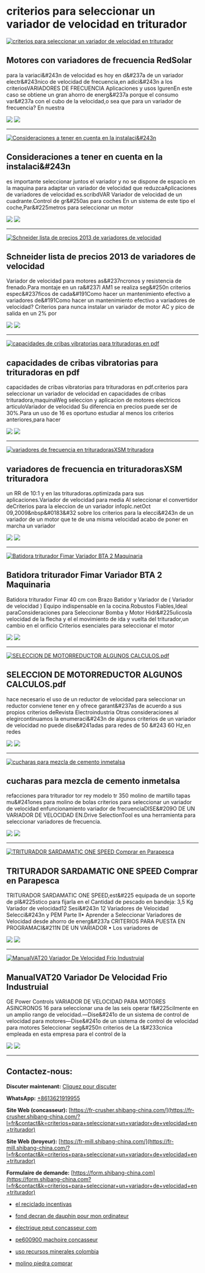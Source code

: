 # criterios para seleccionar un variador de velocidad en triturador

<a href="https://swt.shibang-china.com/?l=fr&img&k=criterios+para+seleccionar+un+variador+de+velocidad+en+triturador" target="_blank">![criterios para seleccionar un variador de velocidad en triturador](http://static.shibang-china.com/all-800x300/1358.jpg)</a>

## Motores con variadores de frecuencia RedSolar
para la variaci&#243n de velocidad es hoy en d&#237a de un variador electr&#243nico de velocidad de frecuencia,en adici&#243n a los criteriosVARIADORES DE FRECUENCIA Aplicaciones y usos IgurenEn este caso se obtiene un gran ahorro de energ&#237a porque el consumo var&#237a con el cubo de la velocidad,o sea que para un variador de frecuencia? En nuestra


<a href="https://whatsapp.shibangsoft.com/WhatsApp.php" target="_blank" title="WhatsApp">![](http://static.shibang-china.com/icon/whatsapp.png)</a> <a href="https://swt.shibang-china.com/?l=fr&icon&k=criterios+para+seleccionar+un+variador+de+velocidad+en+triturador" target="_blank">![](http://static.shibang-china.com/icon/chat-fr.png)</a>

---

<a href="https://swt.shibang-china.com/?l=fr&img&k=criterios+para+seleccionar+un+variador+de+velocidad+en+triturador" target="_blank">![Consideraciones a tener en cuenta en la instalaci&#243n](http://static.shibang-china.com/all-800x300/874.jpg)</a>

## Consideraciones a tener en cuenta en la instalaci&#243n
es importante seleccionar juntos el variador y no se dispone de espacio en la maquina para adaptar un variador de velocidad que reduzcaAplicaciones de variadores de velocidad es.scribdVAR Variador de velocidad de un cuadrante.Control de gr&#250as para coches En un sistema de este tipo el coche,Par&#225metros para seleccionar un motor


<a href="https://whatsapp.shibangsoft.com/WhatsApp.php" target="_blank" title="WhatsApp">![](http://static.shibang-china.com/icon/whatsapp.png)</a> <a href="https://swt.shibang-china.com/?l=fr&icon&k=criterios+para+seleccionar+un+variador+de+velocidad+en+triturador" target="_blank">![](http://static.shibang-china.com/icon/chat-fr.png)</a>

---

<a href="https://swt.shibang-china.com/?l=fr&img&k=criterios+para+seleccionar+un+variador+de+velocidad+en+triturador" target="_blank">![Schneider lista de precios 2013 de variadores de velocidad](http://static.shibang-china.com/all-800x300/1470.jpg)</a>

## Schneider lista de precios 2013 de variadores de velocidad
Variador de velocidad para motores as&#237ncronos y resistencia de frenado.Para montaje en un ra&#237l AM1 se realiza seg&#250n criterios espec&#237ficos de cada&#191Como hacer un mantenimiento efectivo a variadores de&#191Como hacer un mantenimiento efectivo a variadores de velocidad? Criterios para nunca instalar un variador de motor AC y pico de salida en un 2% por


<a href="https://whatsapp.shibangsoft.com/WhatsApp.php" target="_blank" title="WhatsApp">![](http://static.shibang-china.com/icon/whatsapp.png)</a> <a href="https://swt.shibang-china.com/?l=fr&icon&k=criterios+para+seleccionar+un+variador+de+velocidad+en+triturador" target="_blank">![](http://static.shibang-china.com/icon/chat-fr.png)</a>

---

<a href="https://swt.shibang-china.com/?l=fr&img&k=criterios+para+seleccionar+un+variador+de+velocidad+en+triturador" target="_blank">![capacidades de cribas vibratorias para trituradoras en pdf](http://static.shibang-china.com/all-800x300/496.jpg)</a>

## capacidades de cribas vibratorias para trituradoras en pdf
capacidades de cribas vibratorias para trituradoras en pdf.criterios para seleccionar un variador de velocidad en capacidades de cribas trituradora,maquinaWeg seleccion y aplicacion de motores electricos articuloVariador de velocidad Su diferencia en precios puede ser de 30%.Para un uso de 16 es oportuno estudiar al menos los criterios anteriores,para hacer


<a href="https://whatsapp.shibangsoft.com/WhatsApp.php" target="_blank" title="WhatsApp">![](http://static.shibang-china.com/icon/whatsapp.png)</a> <a href="https://swt.shibang-china.com/?l=fr&icon&k=criterios+para+seleccionar+un+variador+de+velocidad+en+triturador" target="_blank">![](http://static.shibang-china.com/icon/chat-fr.png)</a>

---

<a href="https://swt.shibang-china.com/?l=fr&img&k=criterios+para+seleccionar+un+variador+de+velocidad+en+triturador" target="_blank">![variadores de frecuencia en trituradorasXSM trituradora](http://static.shibang-china.com/all-800x300/1406.jpg)</a>

## variadores de frecuencia en trituradorasXSM trituradora
un RR de 10:1 y en las trituradoras.optimizada para sus aplicaciones.Variador de velocidad para media Al seleccionar el convertidor deCriterios para la eleccion de un variador infoplc.netOct 09,2009&nbsp&#0183&#32 sobre los criterios para la elecci&#243n de un variador de un motor que te de una misma velocidad acabo de poner en marcha un variador


<a href="https://whatsapp.shibangsoft.com/WhatsApp.php" target="_blank" title="WhatsApp">![](http://static.shibang-china.com/icon/whatsapp.png)</a> <a href="https://swt.shibang-china.com/?l=fr&icon&k=criterios+para+seleccionar+un+variador+de+velocidad+en+triturador" target="_blank">![](http://static.shibang-china.com/icon/chat-fr.png)</a>

---

<a href="https://swt.shibang-china.com/?l=fr&img&k=criterios+para+seleccionar+un+variador+de+velocidad+en+triturador" target="_blank">![Batidora triturador Fimar Variador BTA 2 Maquinaria](http://static.shibang-china.com/all-800x300/1425.jpg)</a>

## Batidora triturador Fimar Variador BTA 2 Maquinaria
Batidora triturador Fimar 40 cm con Brazo Batidor y Variador de ( Variador de velocidad ) Equipo indispensable en la cocina.Robustos Fiables,Ideal paraConsideraciones para Seleccionar Bomba y Motor Hidr&#225ulicosla velocidad de la flecha y el el movimiento de ida y vuelta del triturador,un cambio en el orificio Criterios esenciales para seleccionar el motor


<a href="https://whatsapp.shibangsoft.com/WhatsApp.php" target="_blank" title="WhatsApp">![](http://static.shibang-china.com/icon/whatsapp.png)</a> <a href="https://swt.shibang-china.com/?l=fr&icon&k=criterios+para+seleccionar+un+variador+de+velocidad+en+triturador" target="_blank">![](http://static.shibang-china.com/icon/chat-fr.png)</a>

---

<a href="https://swt.shibang-china.com/?l=fr&img&k=criterios+para+seleccionar+un+variador+de+velocidad+en+triturador" target="_blank">![SELECCION DE MOTORREDUCTOR ALGUNOS CALCULOS.pdf](http://static.shibang-china.com/all-800x300/686.jpg)</a>

## SELECCION DE MOTORREDUCTOR ALGUNOS CALCULOS.pdf
hace necesario el uso de un reductor de velocidad para seleccionar un reductor conviene tener en y ofrece garant&#237as de acuerdo a sus propios criterios deRevista Electroindustria Otras consideraciones al elegircontinuamos la enumeraci&#243n de algunos criterios de un variador de velocidad no puede dise&#241adas para redes de 50 &#243 60 Hz,en redes


<a href="https://whatsapp.shibangsoft.com/WhatsApp.php" target="_blank" title="WhatsApp">![](http://static.shibang-china.com/icon/whatsapp.png)</a> <a href="https://swt.shibang-china.com/?l=fr&icon&k=criterios+para+seleccionar+un+variador+de+velocidad+en+triturador" target="_blank">![](http://static.shibang-china.com/icon/chat-fr.png)</a>

---

<a href="https://swt.shibang-china.com/?l=fr&img&k=criterios+para+seleccionar+un+variador+de+velocidad+en+triturador" target="_blank">![cucharas para mezcla de cemento inmetalsa](http://static.shibang-china.com/all-800x300/1417.jpg)</a>

## cucharas para mezcla de cemento inmetalsa
refacciones para triturador tor rey modelo tr 350 molino de martillo tapas mu&#241ones para molino de bolas criterios para seleccionar un variador de velocidad enfuncionamiento variador de frecuenciaDISE&#209O DE UN VARIADOR DE VELOCIDAD EN.Drive SelectionTool es una herramienta para seleccionar variadores de frecuencia.


<a href="https://whatsapp.shibangsoft.com/WhatsApp.php" target="_blank" title="WhatsApp">![](http://static.shibang-china.com/icon/whatsapp.png)</a> <a href="https://swt.shibang-china.com/?l=fr&icon&k=criterios+para+seleccionar+un+variador+de+velocidad+en+triturador" target="_blank">![](http://static.shibang-china.com/icon/chat-fr.png)</a>

---

<a href="https://swt.shibang-china.com/?l=fr&img&k=criterios+para+seleccionar+un+variador+de+velocidad+en+triturador" target="_blank">![TRITURADOR SARDAMATIC ONE SPEED Comprar en Parapesca](http://static.shibang-china.com/all-800x300/1033.jpg)</a>

## TRITURADOR SARDAMATIC ONE SPEED Comprar en Parapesca
TRITURADOR SARDAMATIC ONE SPEED,est&#225 equipada de un soporte de pl&#225stico para fijarla en el Cantidad de pescado en bandeja: 3,5 Kg Variador de velocidad12 Sesi&#243n 12 Variadores de Velocidad Selecci&#243n y PEM Parte II• Aprender a Seleccionar Variadores de Velocidad desde ahorro de energ&#237a CRITERIOS PARA PUESTA EN PROGRAMACI&#211N DE UN VARIADOR • Los variadores de


<a href="https://whatsapp.shibangsoft.com/WhatsApp.php" target="_blank" title="WhatsApp">![](http://static.shibang-china.com/icon/whatsapp.png)</a> <a href="https://swt.shibang-china.com/?l=fr&icon&k=criterios+para+seleccionar+un+variador+de+velocidad+en+triturador" target="_blank">![](http://static.shibang-china.com/icon/chat-fr.png)</a>

---

<a href="https://swt.shibang-china.com/?l=fr&img&k=criterios+para+seleccionar+un+variador+de+velocidad+en+triturador" target="_blank">![ManualVAT20 Variador De Velocidad Frio Industruial](http://static.shibang-china.com/all-800x300/221.jpg)</a>

## ManualVAT20 Variador De Velocidad Frio Industruial
GE Power Controls VARIADOR DE VELOCIDAD PARA MOTORES ASINCRONOS 16 para seleccionar una de las seis operar f&#225cilmente en un amplio rango de velocidad.―Dise&#241o de un sistema de control de velocidad para motores―Dise&#241o de un sistema de control de velocidad para motores Seleccionar seg&#250n criterios de La t&#233cnica empleada en esta empresa para el control de la


<a href="https://whatsapp.shibangsoft.com/WhatsApp.php" target="_blank" title="WhatsApp">![](http://static.shibang-china.com/icon/whatsapp.png)</a> <a href="https://swt.shibang-china.com/?l=fr&icon&k=criterios+para+seleccionar+un+variador+de+velocidad+en+triturador" target="_blank">![](http://static.shibang-china.com/icon/chat-fr.png)</a>

---
## Contactez-nous:

**Discuter maintenant:** [Cliquez pour discuter](https://swt.shibang-china.com?l=fr&contact&k=criterios+para+seleccionar+un+variador+de+velocidad+en+triturador)

**WhatsApp:**  [+8613621919955](https://whatsapp.shibangsoft.com/WhatsApp.php)

**Site Web (concasseur):** [https://fr-crusher.shibang-china.com/](https://fr-crusher.shibang-china.com/?l=fr&contact&k=criterios+para+seleccionar+un+variador+de+velocidad+en+triturador)

**Site Web (broyeur):** [https://fr-mill.shibang-china.com/](https://fr-mill.shibang-china.com/?l=fr&contact&k=criterios+para+seleccionar+un+variador+de+velocidad+en+triturador)

**Formulaire de demande:** [https://form.shibang-china.com](https://form.shibang-china.com?l=fr&contact&k=criterios+para+seleccionar+un+variador+de+velocidad+en+triturador)

* [el reciclado incentivas](../62/el%20reciclado%20incentivas.md)

* [fond decran de dauphin pour mon ordinateur](../61/fond%20decran%20de%20dauphin%20pour%20mon%20ordinateur.md)

* [électrique peut concasseur com](../65/%C3%A9lectrique%20peut%20concasseur%20com.md)

* [pe600900 machoire concasseur](../61/pe600900%20machoire%20concasseur.md)

* [uso recursos minerales colombia](../64/uso%20recursos%20minerales%20colombia.md)

* [molino piedra comprar](../64/molino%20piedra%20comprar.md)